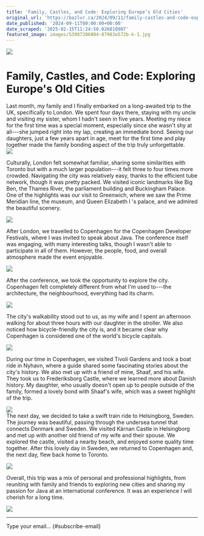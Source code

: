 ```yaml
---
title: 'Family, Castles, and Code: Exploring Europe’s Old Cities'
original_url: 'https://bazlur.ca/2024/09/11/family-castles-and-code-exploring-europes-old-cities/'
date_published: '2024-09-11T00:00:00+00:00'
date_scraped: '2025-02-15T11:24:58.026810907'
featured_image: images/53987206804-87983e572b-k-1.jpg
---
```


![](images/53987206804-87983e572b-k-1.jpg)

Family, Castles, and Code: Exploring Europe's Old Cities
========================================================

Last month, my family and I finally embarked on a long-awaited trip to the UK, specifically to London. We spent four days there, staying with my uncle and visiting my sister, whom I hadn't seen in five years. Meeting my niece for the first time was a special moment, especially since she wasn't shy at all---she jumped right into my lap, creating an immediate bond. Seeing our daughters, just a few years apart in age, meet for the first time and play together made the family bonding aspect of the trip truly unforgettable.  
![](images/image-5.png)

Culturally, London felt somewhat familiar, sharing some similarities with Toronto but with a much larger population---it felt three to four times more crowded. Navigating the city was relatively easy, thanks to the efficient tube network, though it was pretty packed. We visited iconic landmarks like Big Ben, the Thames River, the parliament building and Buckingham Palace. One of the highlights was our visit to Greenwich, where we saw the Prime Meridian line, the museum, and Queen Elizabeth I 's palace, and we admired the beautiful scenery.

![](images/image-6.png)

After London, we travelled to Copenhagen for the Copenhagen Developer Festivals, where I was invited to speak about Java. The conference itself was engaging, with many interesting talks, though I wasn't able to participate in all of them. However, the people, food, and overall atmosphere made the event enjoyable.

![](images/53985990667-e07ef1fd59-o.jpg)

After the conference, we took the opportunity to explore the city. Copenhagen felt completely different from what I'm used to---the architecture, the neighbourhood, everything had its charm.

![](images/image-2.png)

The city's walkability stood out to us, as my wife and I spent an afternoon walking for about three hours with our daughter in the stroller. We also noticed how bicycle-friendly the city is, and it became clear why Copenhagen is considered one of the world's bicycle capitals.

![](images/image-7-1.png)

During our time in Copenhagen, we visited Tivoli Gardens and took a boat ride in Nyhavn, where a guide shared some fascinating stories about the city's history. We also met up with a friend of mine, Shaaf, and his wife. They took us to Frederiksborg Castle, where we learned more about Danish history. My daughter, who usually doesn't open up to people outside of the family, formed a lovely bond with Shaaf's wife, which was a sweet highlight of the trip.

![](images/image-10.png)  
The next day, we decided to take a swift train ride to Helsingborg, Sweden. The journey was beautiful, passing through the undersea tunnel that connects Denmark and Sweden. We visited Kärnan Castle in Helsingborg and met up with another old friend of my wife and their spouse. We explored the castle, visited a nearby beach, and enjoyed some quality time together. After this lovely day in Sweden, we returned to Copenhagen and, the next day, flew back home to Toronto.

![](images/image-9.png)

Overall, this trip was a mix of personal and professional highlights, from reuniting with family and friends to exploring new cities and sharing my passion for Java at an international conference. It was an experience I will cherish for a long time.

![](images/img-9484-scaled.jpg)  

*** ** * ** ***

Type your email... {#subscribe-email}

